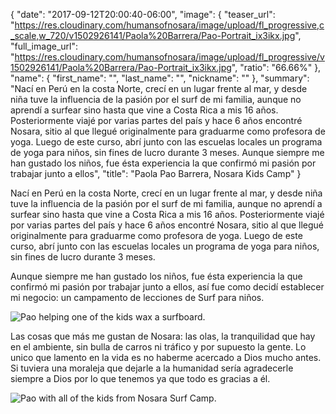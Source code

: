 {
  "date": "2017-09-12T20:00:40-06:00",
  "image": {
    "teaser_url": "https://res.cloudinary.com/humansofnosara/image/upload/fl_progressive,c_scale,w_720/v1502926141/Paola%20Barrera/Pao-Portrait_ix3ikx.jpg",
    "full_image_url": "https://res.cloudinary.com/humansofnosara/image/upload/fl_progressive/v1502926141/Paola%20Barrera/Pao-Portrait_ix3ikx.jpg",
    "ratio": "66.66%"
  },
  "name": {
    "first_name": "",
    "last_name": "",
    "nickname": ""
  },
  "summary": "Nací en Perú en la costa Norte, crecí en un lugar frente al mar, y desde niña tuve la influencia de la pasión por el surf de mi familia, aunque no aprendí a surfear sino hasta que vine a Costa Rica a mis 16 años. Posteriormente viajé por varias partes del país y hace 6 años encontré Nosara, sitio al que llegué originalmente para graduarme como profesora de yoga. Luego de este curso, abrí junto con las escuelas locales un programa de yoga para niños, sin fines de lucro durante 3 meses. Aunque siempre me han gustado los niños, fue ésta experiencia la que confirmó mi pasión por trabajar junto a ellos",
  "title": "Paola Pao Barrera, Nosara Kids Camp"
}
<p>
    Nací en Perú en la costa Norte, crecí en un lugar frente al mar, y desde niña tuve la influencia de la pasión por el surf de mi familia, aunque no aprendí a surfear sino hasta que vine a Costa Rica a mis 16 años. Posteriormente viajé por varias partes del país y hace 6 años encontré Nosara, sitio al que llegué originalmente para graduarme como profesora de yoga. Luego de este curso, abrí junto con las escuelas locales un programa de yoga para niños, sin fines de lucro durante 3 meses.
    </p>
    <p>
    Aunque siempre me han gustado los niños, fue ésta experiencia la que confirmó mi pasión por trabajar junto a ellos, así fue como decidí establecer mi negocio: un campamento de lecciones de Surf para niños.
    </p>
    <img src="https://res.cloudinary.com/humansofnosara/image/upload/fl_progressive/v1501688159/Paola%20Barrera/Paola%20Barrera%20-%20Action.jpg" 
    sizes="100vw"
    srcset="https://res.cloudinary.com/humansofnosara/image/upload/fl_progressive/v1501688159/Paola%20Barrera/Paola%20Barrera%20-%20Action.jpg 1000w, https://res.cloudinary.com/humansofnosara/image/upload/fl_progressive,c_scale,w_720/v1501688159/Paola%20Barrera/Paola%20Barrera%20-%20Action.jpg 720w" alt="Pao helping one of the kids wax a surfboard." />
    <p>
    Las cosas que más me gustan de Nosara: las olas, la tranquilidad que hay en el ambiente, sin bulla de carros ni tráfico y por supuesto la gente. Lo unico que lamento en la vida es no haberme acercado a Dios mucho antes. Si tuviera una moraleja que dejarle a la humanidad sería agradecerle siempre a Dios por lo que tenemos ya que todo es gracias a él.
    </p>
    <img src="https://res.cloudinary.com/humansofnosara/image/upload/fl_progressive/v1503176193/Paola%20Barrera/Pao-Full_rhhzpq.jpg" 
    sizes="100vw"
    srcset="https://res.cloudinary.com/humansofnosara/image/upload/fl_progressive/v1503176193/Paola%20Barrera/Pao-Full_rhhzpq.jpg 1000w, https://res.cloudinary.com/humansofnosara/image/upload/fl_progressive,c_scale,w_720/v1503176193/Paola%20Barrera/Pao-Full_rhhzpq.jpg 720w" alt="Pao with all of the kids from Nosara Surf Camp." />